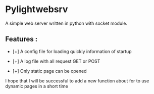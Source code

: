 Pylightwebsrv
===============

A simple web server written in python with socket module.

Features : 
------------------

* [+] A config file for loading quickly information of startup

* [+] A log file with all request GET or POST

* [+] Only static page can be opened


I hope that I will be successful to add a new function about for to use dynamic pages in a short time
